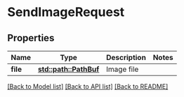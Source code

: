 # SendImageRequest

## Properties

Name | Type | Description | Notes
------------ | ------------- | ------------- | -------------
**file** | [**std::path::PathBuf**](std::path::PathBuf.md) | Image file | 

[[Back to Model list]](../README.md#documentation-for-models) [[Back to API list]](../README.md#documentation-for-api-endpoints) [[Back to README]](../README.md)


